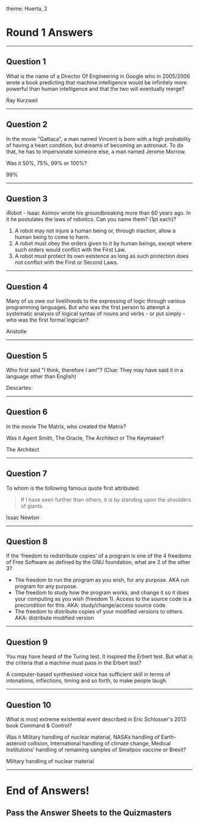 theme: Huerta, 2

# Round 1 Answers

---

## Question 1
What is the name of a Director Of Engineering in Google who in 2005/2006 wrote a book predicting that machine intelligence would be infinitely more powerful than human intelligence and that the two will eventually merge?


Ray Kurzweil

---


## Question 2
In the movie "Gattaca", a man named Vincent is born with a high probability of having a heart condition, but dreams of becoming an astronaut. To do that, he has to impersonate someone else, a man named Jerome Morrow.

Was it 50%, 75%, 99% or 100%?


99%

---


## Question 3
iRobot - Isaac Asimov wrote his groundbreaking more than 60 years ago. In it he postulates the laws of robotics. Can you name them? (1pt each)?


1. A robot may not injure a human being or, through inaction, allow a human being to come to harm.
2. A robot must obey the orders given to it by human beings, except where such orders would conflict with the First Law.
3. A robot must protect its own existence as long as such protection does not conflict with the First or Second Laws.


---


## Question 4
Many of us owe our livelihoods to the expressing of logic through various programming languages. But who was the first person to attempt a systematic analysis of logical syntax of nouns and verbs - or put simply - who was the first formal logician?

Aristotle

---


## Question 5
Who first said "I think, therefore I am!"? (Clue: They may have said it in a language other than English)


Descartes

---


## Question 6
In the movie The Matrix, who created the Matrix?

Was it Agent Smith, The Oracle, The Architect or The Keymaker?


The Architect

---


## Question 7
To whom is the following famous quote first attributed:

> If I have seen further than others, it is by standing upon the shoulders of giants.


Issac Newton

---


## Question 8
If the ‘freedom to redistribute copies’ of a program is one of the 4 freedoms of Free Software as defined by the GNU foundation, what are 2 of the other 3?

* The freedom to run the program as you wish, for any purpose. AKA run program for any purpose.
* The freedom to study how the program works, and change it so it does your computing as you wish (freedom 1). Access to the source code is a precondition for this. AKA: study/change/access source code.
* The freedom to distribute copies of your modified versions to others. AKA: distribute modified version


---


## Question 9
You may have heard of the Turing test. It inspired the Erbert test. But what is the criteria that a machine must pass in the Erbert test?

A computer-based synthesised voice has sufficient skill in terms of intonations, inflections, timing and so forth, to make people laugh.

---


## Question 10
What is most extreme existential event described in Eric Schlosser's 2013 book Command & Control?

Was it Military handling of nuclear material, NASA’s handling of Earth-asteroid collision, International handling of climate change, Medical Institutions’ handling of remaining samples of Smallpox vaccine or Brexit?


Military handling of nuclear material

---


# End of Answers!

## Pass the Answer Sheets to the Quizmasters
